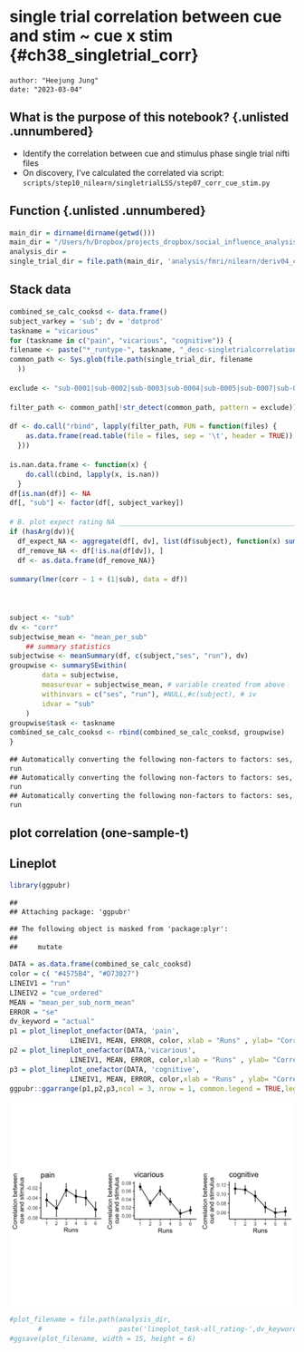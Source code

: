 # single trial correlation between cue and stim ~ cue x stim {#ch38_singletrial_corr}

```
author: "Heejung Jung"
date: "2023-03-04"
```

## What is the purpose of this notebook? {.unlisted .unnumbered}

* Identify the correlation between cue and stimulus phase single trial nifti files
* On discovery, I've calculated the correlated via script: `scripts/step10_nilearn/singletrialLSS/step07_corr_cue_stim.py`




## Function {.unlisted .unnumbered}







```r
main_dir = dirname(dirname(getwd()))
main_dir = "/Users/h/Dropbox/projects_dropbox/social_influence_analysis"
analysis_dir = 
single_trial_dir = file.path(main_dir, 'analysis/fmri/nilearn/deriv04_corrcuestim')
```

## Stack data

```r
combined_se_calc_cooksd <- data.frame()
subject_varkey = 'sub'; dv = 'dotprod'
taskname = "vicarious"
for (taskname in c("pain", "vicarious", "cognitive")) {
filename <- paste("*_runtype-", taskname, "_desc-singletrialcorrelation_x-cue_y-stim.tsv", sep = "")
common_path <- Sys.glob(file.path(single_trial_dir, filename
  ))

exclude <- "sub-0001|sub-0002|sub-0003|sub-0004|sub-0005|sub-0007|sub-0008|sub-0011|sub-0013|sub-0014|sub-0016|sub-0017|sub-0019|sub-0020|sub-0021|sub-0023|sub-0024|sub-0025|sub-0026|sub-0035|sub-0040|sub-0041|sub-0059|sub-0064|sub-0066|sub-0069|sub-0070|sub-0074|sub-0075|sub-0076|sub-0077|sub-0079|sub-0083|sub-0084|sub-0088|sub-0089|sub-0103|sub-0111|sub-0112|sub-0131"

filter_path <- common_path[!str_detect(common_path, pattern = exclude)]

df <- do.call("rbind", lapply(filter_path, FUN = function(files) {
    as.data.frame(read.table(file = files, sep = '\t', header = TRUE))
  }))

is.nan.data.frame <- function(x) {
    do.call(cbind, lapply(x, is.nan))
  }
df[is.nan(df)] <- NA
df[, "sub"] <- factor(df[, subject_varkey])

# B. plot expect rating NA ___________________________________________________
if (hasArg(dv)){
  df_expect_NA <- aggregate(df[, dv], list(df$subject), function(x) sum(is.na(x)))
  df_remove_NA <- df[!is.na(df[dv]), ]
  df <- as.data.frame(df_remove_NA)}

summary(lmer(corr ~ 1 + (1|sub), data = df))



subject <- "sub"
dv <- "corr"
subjectwise_mean <- "mean_per_sub"
    ## summary statistics
subjectwise <- meanSummary(df, c(subject,"ses", "run"), dv)
groupwise <- summarySEwithin(
        data = subjectwise,
        measurevar = subjectwise_mean, # variable created from above
        withinvars = c("ses", "run"), #NULL,#c(subject), # iv
        idvar = "sub"
    )
groupwise$task <- taskname
combined_se_calc_cooksd <- rbind(combined_se_calc_cooksd, groupwise)
}
```

```
## Automatically converting the following non-factors to factors: ses, run
## Automatically converting the following non-factors to factors: ses, run
## Automatically converting the following non-factors to factors: ses, run
```

## plot correlation (one-sample-t)


## Lineplot

```r
library(ggpubr)
```

```
## 
## Attaching package: 'ggpubr'
```

```
## The following object is masked from 'package:plyr':
## 
##     mutate
```

```r
DATA = as.data.frame(combined_se_calc_cooksd)
color = c( "#4575B4", "#D73027")
LINEIV1 = "run"
LINEIV2 = "cue_ordered"
MEAN = "mean_per_sub_norm_mean"
ERROR = "se"
dv_keyword = "actual"
p1 = plot_lineplot_onefactor(DATA, 'pain', 
               LINEIV1, MEAN, ERROR, color, xlab = "Runs" , ylab= "Correlation between \ncue and stimulus", ggtitle = 'pain' )
p2 = plot_lineplot_onefactor(DATA,'vicarious', 
               LINEIV1, MEAN, ERROR, color,xlab = "Runs" , ylab= "Correlation between \ncue and stimulus",ggtitle = 'vicarious')
p3 = plot_lineplot_onefactor(DATA, 'cognitive', 
               LINEIV1, MEAN, ERROR, color,xlab = "Runs" , ylab= "Correlation between \ncue and stimulus",ggtitle = 'cognitive')
ggpubr::ggarrange(p1,p2,p3,ncol = 3, nrow = 1, common.legend = TRUE,legend = "bottom")
```

<img src="38_iv-corr_dv-singletrial_files/figure-html/unnamed-chunk-3-1.png" width="672" />

```r
#plot_filename = file.path(analysis_dir,
       #                   paste('lineplot_task-all_rating-',dv_keyword,'.png', sep = ""))
#ggsave(plot_filename, width = 15, height = 6)
```


